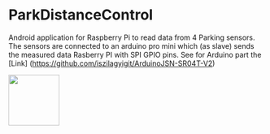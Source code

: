 # ParkDistanceControl

Android application for Raspberry Pi to read data from 4 Parking sensors.
The sensors are connected to an arduino pro mini which (as slave) sends the measured data
Rasberry PI with SPI GPIO pins. See for Arduino part the [Link] (https://github.com/iszilagyigit/ArduinoJSN-SR04T-V2)

<img align="left" width="100" height="100" src="">



